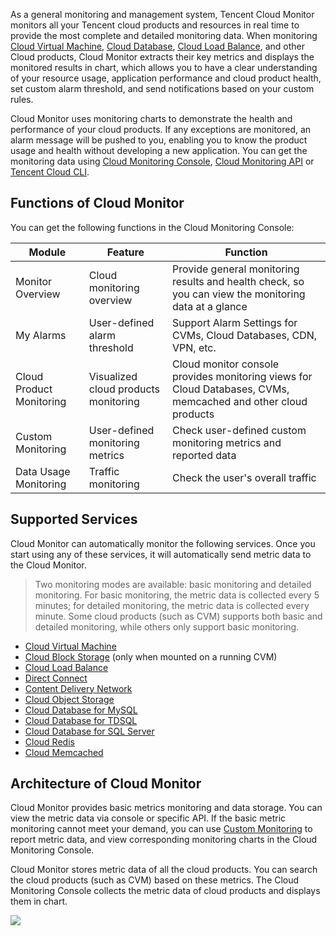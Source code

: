 As a general monitoring and management system, Tencent Cloud Monitor monitors all your Tencent cloud products and resources in real time to provide the most complete and detailed monitoring data. When monitoring [Cloud Virtual Machine](https://www.qcloud.com/product/cvm.html), [Cloud Database](https://www.qcloud.com/product/cdb-overview.html), [Cloud Load Balance](https://www.qcloud.com/product/clb.html), and other Cloud products, Cloud Monitor extracts their key metrics and displays the monitored results in chart, which allows you to have a clear understanding of your resource usage, application performance and cloud product health, set custom alarm threshold, and send notifications based on your custom rules.

Cloud Monitor uses monitoring charts to demonstrate the health and performance of your cloud products. If any exceptions are monitored, an alarm message will be pushed to you, enabling you to know the product usage and health without developing a new application. You can get the monitoring data using [Cloud Monitoring Console](https://console.qcloud.com/monitor/overview), [Cloud Monitoring API](https://www.qcloud.com/doc/api/405) or [Tencent Cloud CLI](https://www.qcloud.com/doc/product/440).

## Functions of Cloud Monitor
You can get the following functions in the Cloud Monitoring Console:

| Module | Feature |Function |
|---------|---------|---------|
| Monitor Overview | Cloud monitoring overview | Provide general monitoring results and health check, so you can view the monitoring data at a glance |
| My Alarms | User-defined alarm threshold | Support Alarm Settings for CVMs, Cloud Databases, CDN, VPN, etc. |
| Cloud Product Monitoring | Visualized cloud products monitoring | Cloud monitor console provides monitoring views for Cloud Databases, CVMs, memcached and other cloud products |
| Custom Monitoring | User-defined monitoring metrics | Check user-defined custom monitoring metrics and reported data |
| Data Usage Monitoring | Traffic monitoring | Check the user's overall traffic |

## Supported Services
Cloud Monitor can automatically monitor the following services. Once you start using any of these services, it will automatically send metric data to the Cloud Monitor.

> Two monitoring modes are available: basic monitoring and detailed monitoring. For basic monitoring, the metric data is collected every 5 minutes; for detailed monitoring, the metric data is collected every minute. Some cloud products (such as CVM) supports both basic and detailed monitoring, while others only support basic monitoring.

- [Cloud Virtual Machine](https://www.qcloud.com/doc/product/213)
- [Cloud Block Storage](https://www.qcloud.com/doc/product/362) (only when mounted on a running CVM)
- [Cloud Load Balance](https://www.qcloud.com/doc/product/214)
- [Direct Connect](https://www.qcloud.com/doc/product/216)
- [Content Delivery Network](https://www.qcloud.com/doc/product/228)
- [Cloud Object Storage](https://www.qcloud.com/doc/product/430)
- [Cloud Database for MySQL](https://www.qcloud.com/doc/product/236)
- [Cloud Database for TDSQL](https://www.qcloud.com/doc/product/237)
- [Cloud Database for SQL Server](https://www.qcloud.com/doc/product/238)
- [Cloud Redis](https://www.qcloud.com/doc/product/239)
- [Cloud Memcached](https://www.qcloud.com/doc/product/241)

## Architecture of Cloud Monitor
Cloud Monitor provides basic metrics monitoring and data storage. You can view the metric data via console or specific API. If the basic metric monitoring cannot meet your demand, you can use [Custom Monitoring](https://www.qcloud.com/doc/product/397) to report metric data, and view corresponding monitoring charts in the Cloud Monitoring Console.

Cloud Monitor stores metric data of all the cloud products. You can search the cloud products (such as CVM) based on these metrics. The Cloud Monitoring Console collects the metric data of cloud products and displays them in chart.

![](https://mc.qcloudimg.com/static/img/e17600ac6f357ce818470a179fde9aca/image.png)
